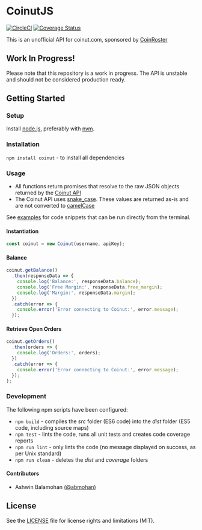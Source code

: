 # CoinutJS

[![CircleCI](https://circleci.com/gh/CoinRoster/coinutjs.svg?style=shield)](https://circleci.com/gh/CoinRoster/coinutjs)
[![Coverage Status](https://coveralls.io/repos/github/CoinRoster/coinutjs/badge.svg?branch=master)](https://coveralls.io/github/CoinRoster/coinutjs?branch=master)

This is an unofficial API for coinut.com, sponsored by [CoinRoster](https://www.coinroster.com/)

## Work In Progress!

Please note that this repository is a work in progress. The API is unstable and should not be considered production ready.

## Getting Started

### Setup

Install [node.js](https://nodejs.org/en/), preferably with [nvm](https://github.com/creationix/nvm).

### Installation

`npm install coinut` - to install all dependencies

### Usage

- All functions return promises that resolve to the raw JSON objects returned by the [Coinut API](https://coinut.com/api_doc)
- The Coinut API uses [snake_case](https://en.wikipedia.org/wiki/Snake_case). These values are returned as-is and are not converted to [camelCase](https://en.wikipedia.org/wiki/CamelCase)

See [examples](./examples) for code snippets that can be run directly from the terminal.

#### Instantiation

```JavaScript
const coinut = new Coinut(username, apiKey);
```

#### Balance

```JavaScript
coinut.getBalance()
  .then(responseData => {
    console.log('Balance:', responseData.balance);
    console.log('Free Margin:', responseData.free_margin);
    console.log('Margin:', responseData.margin);
  })
  .catch(error => {
    console.error('Error connecting to Coinut:', error.message);
  });
```

#### Retrieve Open Orders

  ```JavaScript
  coinut.getOrders()
    .then(orders => {
      console.log('Orders:', orders);
    })
    .catch(error => {
      console.error('Error connecting to Coinut:', error.message);
    });
  );
  ```

### Development

The following npm scripts have been configured:

- `npm build` - compiles the *src* folder (ES6 code) into the *dist* folder (ES5 code, including source maps)
- `npm test` - lints the code, runs all unit tests and creates code coverage reports
- `npm run lint` - only lints the code (no message displayed on success, as per Unix standard)
- `npm run clean` - deletes the *dist* and *coverage* folders


#### Contributors
- Ashwin Balamohan [(@abmohan)](//github.com/abmohan)

## License

See the [LICENSE](LICENSE.md) file for license rights and limitations (MIT).
